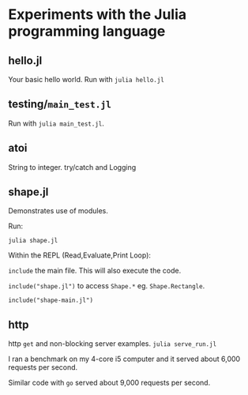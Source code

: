# Experiments with the Julia programming language

## hello.jl
Your basic hello world.
Run with `julia hello.jl`

## testing/`main_test.jl`
Run with `julia main_test.jl`.

## atoi
String to integer.
try/catch and Logging

## shape.jl
Demonstrates use of modules.

Run:

```
julia shape.jl
```

Within the REPL (Read,Evaluate,Print Loop):

`include` the main file. This will also execute the code.

`include("shape.jl")` to access `Shape.*` eg. `Shape.Rectangle`.

```
include("shape-main.jl")
```

## http
http `get` and non-blocking server examples.
`julia serve_run.jl`

I ran a benchmark on my 4-core i5 computer and it served about 6,000 requests per second.

Similar code with `go` served about 9,000 requests per second.
